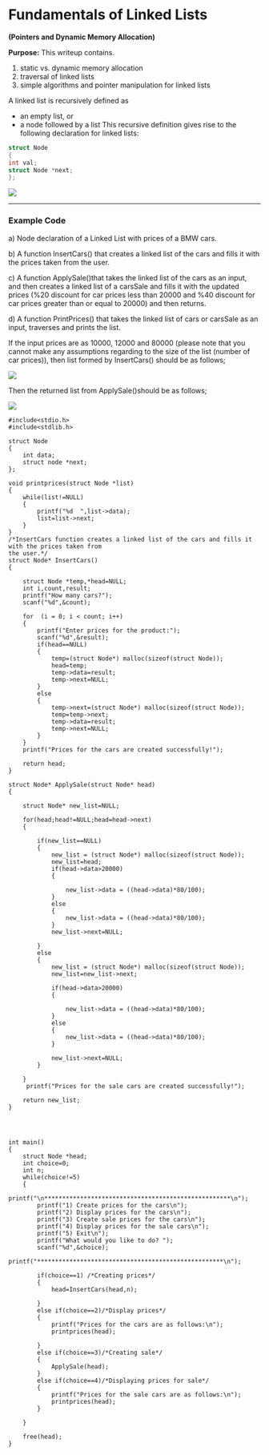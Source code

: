# **Fundamentals of Linked Lists**
**(Pointers and Dynamic Memory Allocation)**

**Purpose:**
This writeup contains.
1. static vs. dynamic memory allocation
2. traversal of linked lists
3. simple algorithms and pointer manipulation for linked lists

A linked list is recursively defined as
*  an empty list, or
*  a node followed by a list
This recursive definition gives rise to the following declaration for linked lists:
```c
struct Node
{
int val;
struct Node *next;
};
```
![](https://i.imgur.com/Wi4UIVz.png)


---



### Example Code

a) Node declaration of a Linked List with prices of a BMW cars.

b) A function InsertCars() that creates a linked list of the cars and fills it with the prices taken from the user.

c) A function ApplySale()that takes the linked list of the cars as an input, and then creates a linked list of a carsSale and fills it with the updated prices (%20 discount for car prices less than 20000 and %40 discount for car prices greater than or equal to 20000) and then returns.

d) A function PrintPrices() that takes the linked list of cars or carsSale as an input, traverses and prints the list.

If the input prices are as 10000, 12000 and 80000 (please note that you cannot make any assumptions regarding to the size of the list (number of car prices)), then list formed by InsertCars() should be as follows;

![](https://i.imgur.com/BziNIjM.png)

Then the returned list from ApplySale()should be as follows; 

![](https://i.imgur.com/6yHnwNs.png)

```c=
#include<stdio.h>
#include<stdlib.h>

struct Node
{
    int data;
    struct node *next;
};

void printprices(struct Node *list)
{
    while(list!=NULL)
    {
        printf("%d  ",list->data);
        list=list->next;
    }
}
/*InsertCars function creates a linked list of the cars and fills it with the prices taken from
the user.*/
struct Node* InsertCars()
{

    struct Node *temp,*head=NULL;
    int i,count,result;
    printf("How many cars?");
	scanf("%d",&count);

	for  (i = 0; i < count; i++)
	{
		printf("Enter prices for the product:");
        scanf("%d",&result);
        if(head==NULL)
        {
            temp=(struct Node*) malloc(sizeof(struct Node));
            head=temp;
            temp->data=result;
            temp->next=NULL;
        }
        else
        {
            temp->next=(struct Node*) malloc(sizeof(struct Node));
            temp=temp->next;
            temp->data=result;
            temp->next=NULL;
        }
	}
    printf("Prices for the cars are created successfully!");

    return head;
}

struct Node* ApplySale(struct Node* head)
{
    
    struct Node* new_list=NULL;
    
    for(head;head!=NULL;head=head->next)
    {
        
        if(new_list==NULL)
        {
            new_list = (struct Node*) malloc(sizeof(struct Node));
            new_list=head;
            if(head->data>20000)
            {
                
                new_list->data = ((head->data)*80/100);
            }
            else
            {
                new_list->data = ((head->data)*80/100);
            }
            new_list->next=NULL;
            
        }
        else
        {
            new_list = (struct Node*) malloc(sizeof(struct Node));
            new_list=new_list->next;
            
            if(head->data>20000)
            {
                
                new_list->data = ((head->data)*80/100);
            }
            else
            {
                new_list->data = ((head->data)*80/100);
            }
            
            new_list->next=NULL;
        }
        
    }
     printf("Prices for the sale cars are created successfully!");

    return new_list;
}




int main()
{
	struct Node *head;
    int choice=0;
	int n;
    while(choice!=5)
    {
        printf("\n****************************************************\n");
        printf("1) Create prices for the cars\n");
        printf("2) Display prices for the cars\n");
        printf("3) Create sale prices for the cars\n");
        printf("4) Display prices for the sale cars\n");
        printf("5) Exit\n");
        printf("What would you like to do? ");
        scanf("%d",&choice);
        printf("****************************************************\n");

        if(choice==1) /*Creating prices*/
        {
			head=InsertCars(head,n);

        }
        else if(choice==2)/*Display prices*/
        {
            printf("Prices for the cars are as follows:\n");
            printprices(head);

        }
        else if(choice==3)/*Creating sale*/
        {
            ApplySale(head);
        }
        else if(choice==4)/*Displaying prices for sale*/
        {
            printf("Prices for the sale cars are as follows:\n");
            printprices(head);
        }

    }

	free(head);
}
```
